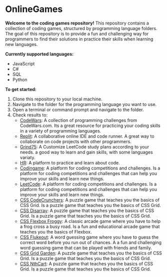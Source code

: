 # OnlineGames
**Welcome to the coding games repository!**
This repository contains a collection of coding games, structured by programming language folders. The goal of this repository is to provide a fun and challenging way for programmers to find their solutions in practice their skills when learning new languages.

**Currently supported languages:**
* JavaScript
* C#
* SQL
* Python


**To get started:**
1. Clone this repository to your local machine.
2. Navigate to the folder for the programming language you want to use.
3. Open a terminal or command prompt and navigate to the folder.
4. Check results to:
    * [CodeWars](https://www.codewars.com/): A collection of programming challenges from CodeWars.com. Its a great resource for practicing your coding skills in a variety of programming languages.
    * [Replit](https://replit.com/): A collaborative online IDE and code runner. A great way to collaborate on code projects with other programmers.
    * [Grind75](https://www.techinterviewhandbook.org/grind75): A Customize LeetCode study plans according to your needs. a good way to learn and gain skills, with some languages variaty. 
    * [HR](https://hackerrank.com/): A platform to practice and learn about code.
    * [Codingame](https://www.codingame.com/): A platform for coding competitions and challenges. Is a platform for coding competitions and challenges that can help you improve your skills and learn new things.
    * [LeetCode](https://leetcode.com/): A platform for coding competitions and challenges. Is a platform for coding competitions and challenges that can help you improve your skills and learn new things.
    * [CSS CodeCrunchers](https://CodeCrunchers.com/): A puzzle game that teaches you the basics of CSS Grid. Is a puzzle game that teaches you the basics of CSS Grid.
    * [CSS Disarray](https://Disarray.com/): A puzzle game that teaches you the basics of CSS Grid. Is a puzzle game that teaches you the basics of CSS Grid.
    * [CSS Flexbox Froggy](https://flexboxfroggy.com/): A classic arcade game where you have to help a frog cross a busy road. Is a fun and educational arcade game that teaches you the basics of Flexbox.
    * [CSS Flukeout](https://flukeout.github.io/#): A word guessing game where you have to guess the correct word before you run out of chances. A  a fun and challenging word guessing game that can be played with friends and family.
    * [CSS Grid Garden](https://cssgridgarden.com/): A puzzle game that teaches you the basics of CSS Grid. Is a puzzle game that teaches you the basics of CSS Grid.
    * [CSS NthCart](https://NthCart.com/): A puzzle game that teaches you the basics of CSS Grid. Is a puzzle game that teaches you the basics of CSS Grid.